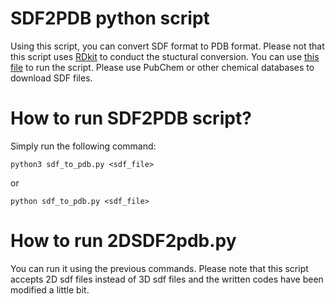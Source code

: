 # SDF2PDB python script

Using this script, you can convert SDF format to PDB format. Please not that this script uses [RDkit](https://www.rdkit.org/) to conduct the stuctural conversion. You can use [this file](https://github.com/zagrosman/FastScript/blob/master/SDF2PDB/quercetin.sdf) to run the script. Please use PubChem or other chemical databases to download SDF files. 


# How to run SDF2PDB script?

Simply run the following command:

```
python3 sdf_to_pdb.py <sdf_file>

```

or 

```
python sdf_to_pdb.py <sdf_file>

```


# How to run 2DSDF2pdb.py

You can run it using the previous commands. Please note that this script accepts 2D sdf files instead of 3D sdf files and the written codes have been modified a little bit. 


